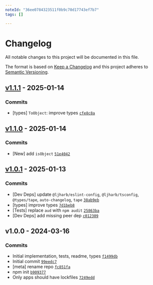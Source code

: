 ```yaml
---
noteId: "36ee0784323511f0b9c70d17743ef7b7"
tags: []

---
```


# Changelog

All notable changes to this project will be documented in this file.

The format is based on [Keep a Changelog](https://keepachangelog.com/en/1.0.0/)
and this project adheres to [Semantic Versioning](https://semver.org/spec/v2.0.0.html).

## [v1.1.1](https://github.com/ljharb/es-object-atoms/compare/v1.1.0...v1.1.1) - 2025-01-14

### Commits

- [types] `ToObject`: improve types [`cfe8c8a`](https://github.com/ljharb/es-object-atoms/commit/cfe8c8a105c44820cb22e26f62d12ef0ad9715c8)

## [v1.1.0](https://github.com/ljharb/es-object-atoms/compare/v1.0.1...v1.1.0) - 2025-01-14

### Commits

- [New] add `isObject` [`51e4042`](https://github.com/ljharb/es-object-atoms/commit/51e4042df722eb3165f40dc5f4bf33d0197ecb07)

## [v1.0.1](https://github.com/ljharb/es-object-atoms/compare/v1.0.0...v1.0.1) - 2025-01-13

### Commits

- [Dev Deps] update `@ljharb/eslint-config`, `@ljharb/tsconfig`, `@types/tape`, `auto-changelog`, `tape` [`38ab9eb`](https://github.com/ljharb/es-object-atoms/commit/38ab9eb00b62c2f4668644f5e513d9b414ebd595)
- [types] improve types [`7d1beb8`](https://github.com/ljharb/es-object-atoms/commit/7d1beb887958b78b6a728a210a1c8370ab7e2aa1)
- [Tests] replace `aud` with `npm audit` [`25863ba`](https://github.com/ljharb/es-object-atoms/commit/25863baf99178f1d1ad33d1120498db28631907e)
- [Dev Deps] add missing peer dep [`c012309`](https://github.com/ljharb/es-object-atoms/commit/c0123091287e6132d6f4240496340c427433df28)

## v1.0.0 - 2024-03-16

### Commits

- Initial implementation, tests, readme, types [`f1499db`](https://github.com/ljharb/es-object-atoms/commit/f1499db7d3e1741e64979c61d645ab3137705e82)
- Initial commit [`99eedc7`](https://github.com/ljharb/es-object-atoms/commit/99eedc7b5fde38a50a28d3c8b724706e3e4c5f6a)
- [meta] rename repo [`fc851fa`](https://github.com/ljharb/es-object-atoms/commit/fc851fa70616d2d182aaf0bd02c2ed7084dea8fa)
- npm init [`b909377`](https://github.com/ljharb/es-object-atoms/commit/b909377c50049bd0ec575562d20b0f9ebae8947f)
- Only apps should have lockfiles [`7249edd`](https://github.com/ljharb/es-object-atoms/commit/7249edd2178c1b9ddfc66ffcc6d07fdf0d28efc1)
